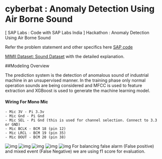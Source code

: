 # cyberbat : Anomaly Detection Using Air Borne Sound

[ SAP Labs : Code with SAP Labs India ] Hackathon : Anomaly Detection Using Air Borne Sound

Refer the problem statement and other specifics here [SAP code](https://sap-code.hackerearth.com/challenges/hackathon/sap-code/custom-tab/anomaly-detection/#Anomaly%20Detection)

[MIMII Dataset: Sound Dataset](https://zenodo.org/record/3384388#.YD52cVkzbCJ) with the detailed explanation.

##Modeling Overview

The prediction system is the detection of anomalous sound of industrial machine in an unsupervised manner.
In the training phase only normal operation sounds are being considered and MFCC is used to feature extraction
and XGBoost is used to generate the machine learning model.

#### Wiring For Mono Mic

    - Mic 3V - Pi 3.3v
    - Mic Gnd - Pi Gnd
    - Mic SEL - Pi Gnd (this is used for channel selection. Connect to 3.3 or GND)
    - Mic BCLK - BCM 18 (pin 12)
    - Mic LRCL - BCM 19 (pin 35)
    - Mic DOUT - BCM 20 (pin 38)

![img](<https://github.com/harshas-repo/cyberbat/resources/System\ Architecture.png>)
![img](https://github.com/harshas-repo/cyberbat/resources/MFCC.png)
![img](<https://github.com/harshas-repo/cyberbat/resources/Machine\ Learning\ flowchart.png>)
![img](<https://github.com/harshas-repo/cyberbat/resources/System\ Flow\ chart.png>)
![img](<https://github.com/harshas-repo/cyberbat/resources/pi\ and\ mic.png>)
For balancing false alarm (False positive) and mixed event (False Negative) we are using f1 score for evaluation.
